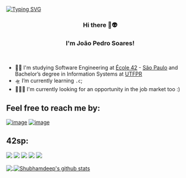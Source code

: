 [![Typing SVG](https://readme-typing-svg.herokuapp.com?color=%00FF00&size=24&center=true&vCenter=true&lines=Hi++there+U+1F596+U+1F6F8+%3AD)](https://git.io/typing-svg)

<h3 align="center"> Hi there 🖖👽</h3>

<h3 align="center">I'm João Pedro Soares! </h3>
<br>
<!-- 
<img src="https://media2.giphy.com/media/dWesBcTLavkZuG35MI/giphy.gif?cid=ecf05e47e8919723cba974ce3745352c73de740e04e7742f&rid=giphy.gif" min-width="450px" max-width="500px" width="450px" align="right"> -->

- 👨‍🚀 I'm studying Software Engineering at [École 42](https://42.fr/en/homepage/) - [São Paulo](https://www.42sp.org.br/) and Bachelor’s degree in Information Systems at [UTFPR](http://www.utfpr.edu.br/cursos/coordenacoes/graduacao/curitiba/ct-sistemas-de-informacao)
- 🛸 I’m currently learning `.c`;
- 🕵🏼‍♂️ I'm currently looking for an opportunity in the job market too :)

 ## Feel free to reach me by:

[![image](https://img.shields.io/badge/LinkedIn-0077B5?style=for-the-badge&logo=linkedin&logoColor=white)](https://www.linkedin.com/in/joaopedro-soares/)
[![image](https://img.shields.io/badge/Outlook-0078D4?style=for-the-badge&logo=microsoft-outlook&logoColor=white)](mailto:jpsoares111@hotmail.com)
 
 ## 42sp:
 
 <p medal="projects">
    <img src="https://game.42sp.org.br/static/assets/achievements/libfte.png" alt"project done"/>
    <img src="https://game.42sp.org.br/static/assets/achievements/get_next_linee.png" alt"project done"/>
    <img src="https://game.42sp.org.br/static/assets/achievements/ft_printfe.png" alt"project done"/>
    <img src="https://game.42sp.org.br/static/assets/achievements/born2berootm.png" alt"project done"/>
    <img src="https://game.42sp.org.br/static/assets/achievements/so_longe.png" alt"project done"/>
    </p>
<p>
<a href="https://github.com/jpsoares01">
<img align="center" src="https://github-readme-stats.vercel.app/api/top-langs/?username=jpsoares01&&langs_count=3&theme=tokyonight&hide_langs_below=1" />
</a>

<a href="https://github.com/jpsoares01">
<img align="center" src="https://github-readme-stats.vercel.app/api?username=jpsoares01&show_icons=true&theme=tokyonight&line_height=27" alt="Shubhamdeep's github stats"/>
</a>
</p>
